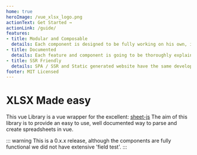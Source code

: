 ```yaml
---
home: true
heroImage: /vue_xlsx_logo.png
actionText: Get Started →
actionLink: /guide/
features:
- title: Modular and Composable
  details: Each component is designed to be fully working on his own, import and use only what you need
- title: Documented
  details: Each feature and component is going to be thoroughly explained with examples and API description
- title: SSR Friendly
  details: SPA / SSR and Static generated website have the same developing experience out of the box
footer: MIT Licensed
---
```


# XLSX Made easy

This vue Library is a vue wrapper for the excellent: [sheet-js](https://github.com/SheetJS/js-xlsx) The aim of this library is to provide an easy to use, well documented way to parse and create spreadsheets in vue.

::: warning
This is a 0.x.x release, although the components are fully functional we did not have extensive 'field test'.
:::
